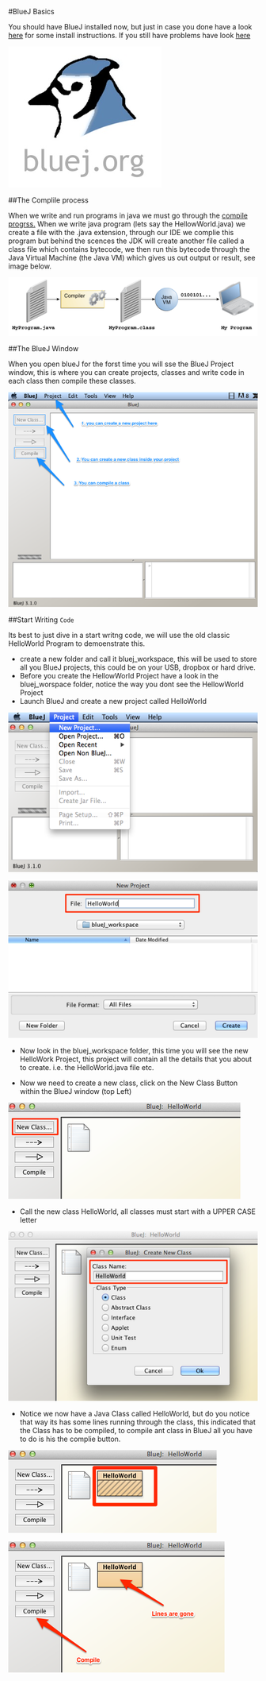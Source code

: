 #BlueJ Basics

You should have BlueJ installed now, but just in case you done have a look [here](http://www.bluej.org/download/install.html) for some install instructions. If you still have problems have look [here](http://www.bluej.org/faq.html)

![](img/01.png)

##The Complile process

When we write and run programs in java we must go through the [compile progrss.](http://www.oracle.com/technetwork/java/compile-136656.html) When we write java program (lets say the HellowWorld.java) we create a file with the .java extension, through our IDE we complie this program but behind the scences the JDK will create another file called a class file which contains bytecode, we then run this bytecode through the Java Virtual Machine (the Java VM) which gives us out output or result, see image below.

 ![](img/02.png)
 
 ##The BlueJ Window
 
 When you open blueJ for the forst time you will sse the BlueJ Project window, this is where you can create projects, classes and write code in each class then compile these classes.
 
  ![](img/09.png)

 ##Start Writing `Code`

 Its best to just dive in a start writng code, we will use the old classic HelloWorld Program to demoenstrate this.

- create a new folder and call it bluej_workspace, this will be used to store all you BlueJ projects, this could be on your USB, dropbox or hard drive.
- Before you create the HellowWorld Project have a look in the bluej_worspace folder, notice the way you dont see the HellowWorld Project
- Launch BlueJ and create a new project called HelloWorld

![](img/07.png)

![](img/08.png)
- Now look in the bluej_workspace folder, this time you will see the new HelloWork Project, this project will contain all the details that you about to create. i.e. the HelloWorld.java file etc.

- Now we need to create a new class, click on the New Class Button within the BlueJ window (top Left)

![](img/10.png)

- Call the new class HelloWorld, all classes must start with a UPPER CASE letter

![](img/11.png)

- Notice we now have a Java Class called HelloWorld, but do you notice that way its has some lines running through the class, this indicated that the Class has to be compiled, to compile ant class in BlueJ all you have to do is his the complie button.

![](img/12.png)

![](img/13.png)


